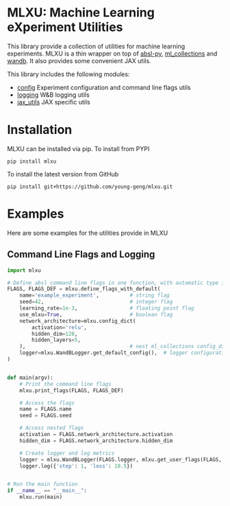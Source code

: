# MLXU: Machine Learning eXperiment Utilities
This library provide a collection of utilities for machine learning experiments.
MLXU is a thin wrapper on top of [absl-py](https://github.com/abseil/abseil-py),
[ml_collections](https://github.com/google/ml_collections) and
[wandb](https://github.com/wandb/wandb). It also provides some convenient JAX
utils.


This library includes the following modules:
 * [config](mlxu/config.py) Experiment configuration and command line flags utils
 * [logging](mlxu/logging.py) W&B logging utils
 * [jax_utils](mlxu/jax_utils.py) JAX specific utils


# Installation
MLXU can be installed via pip. To install from PYPI
```shell
pip install mlxu
```

To install the latest version from GitHub
```shell
pip install git+https://github.com/young-geng/mlxu.git
```


# Examples
Here are some examples for the utilities provide in MLXU

## Command Line Flags and Logging
```python
import mlxu

# Define absl command line flags in one function, with automatic type inference.
FLAGS, FLAGS_DEF = mlxu.define_flags_with_default(
    name='example_experiment',          # string flag
    seed=42,                            # integer flag
    learning_rate=1e-3,                 # floating point flag
    use_mlxu=True,                      # boolean flag
    network_architecture=mlxu.config_dict(
        activation='relu',
        hidden_dim=128,
        hidden_layers=5,
    ),                                  # nest ml_collections config_dict
    logger=mlxu.WandBLogger.get_default_config(),  # logger configuration
)


def main(argv):
    # Print the command line flags
    mlxu.print_flags(FLAGS, FLAGS_DEF)

    # Access the flags
    name = FLAGS.name
    seed = FLAGS.seed

    # Access nested flags
    activation = FLAGS.network_architecture.activation
    hidden_dim = FLAGS.network_architecture.hidden_dim

    # Create logger and log metrics
    logger = mlxu.WandBLogger(FLAGS.logger, mlxu.get_user_flags(FLAGS, FLAGS_DEF))
    logger.log({'step': 1, 'loss': 10.5})


# Run the main function
if __name__ == "__main__":
    mlxu.run(main)
```
